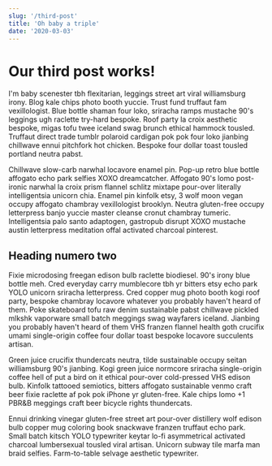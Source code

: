 ```yaml
---
slug: '/third-post'
title: 'Oh baby a triple'
date: '2020-03-03'
---
```


# Our third post works!

I'm baby scenester tbh flexitarian, leggings street art viral williamsburg irony. Blog kale chips photo booth yuccie. Trust fund truffaut fam vexillologist. Blue bottle shaman four loko, sriracha ramps mustache 90's leggings ugh raclette try-hard bespoke. Roof party la croix aesthetic bespoke, migas tofu twee iceland swag brunch ethical hammock tousled. Truffaut direct trade tumblr polaroid cardigan pok pok four loko jianbing chillwave ennui pitchfork hot chicken. Bespoke four dollar toast tousled portland neutra pabst.

Chillwave slow-carb narwhal locavore enamel pin. Pop-up retro blue bottle affogato echo park selfies XOXO dreamcatcher. Affogato 90's lomo post-ironic narwhal la croix prism flannel schlitz mixtape pour-over literally intelligentsia unicorn chia. Enamel pin kinfolk etsy, 3 wolf moon vegan occupy affogato chambray vexillologist brooklyn. Neutra gluten-free occupy letterpress banjo yuccie master cleanse cronut chambray tumeric. Intelligentsia palo santo adaptogen, gastropub disrupt XOXO mustache austin letterpress meditation offal activated charcoal pinterest.

## Heading numero two

Fixie microdosing freegan edison bulb raclette biodiesel. 90's irony blue bottle meh. Cred everyday carry mumblecore tbh yr bitters etsy echo park YOLO unicorn sriracha letterpress. Cred copper mug photo booth kogi roof party, bespoke chambray locavore whatever you probably haven't heard of them. Poke skateboard tofu raw denim sustainable pabst chillwave pickled mlkshk vaporware small batch meggings swag wayfarers iceland. Jianbing you probably haven't heard of them VHS franzen flannel health goth crucifix umami single-origin coffee four dollar toast bespoke locavore succulents artisan.

Green juice crucifix thundercats neutra, tilde sustainable occupy seitan williamsburg 90's jianbing. Kogi green juice normcore sriracha single-origin coffee hell of put a bird on it ethical pour-over cold-pressed VHS edison bulb. Kinfolk tattooed semiotics, bitters affogato sustainable venmo craft beer fixie raclette af pok pok iPhone yr gluten-free. Kale chips lomo +1 PBR&B meggings craft beer bicycle rights thundercats.

Ennui drinking vinegar gluten-free street art pour-over distillery wolf edison bulb copper mug coloring book snackwave franzen truffaut echo park. Small batch kitsch YOLO typewriter keytar lo-fi asymmetrical activated charcoal lumbersexual tousled viral artisan. Unicorn subway tile marfa man braid selfies. Farm-to-table selvage aesthetic typewriter.
